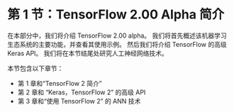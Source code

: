 # 第 1 节：TensorFlow 2.00 Alpha 简介

在本部分中，我们将介绍 TensorFlow 2.00 alpha。 我们将首先概述该机器学习生态系统的主要功能，并查看其使用示例。 然后我们将介绍 TensorFlow 的高级 Keras API。 我们将在本节结尾处研究人工神经网络技术。

本节包含以下章节：

*   第 1 章和“TensorFlow 2 简介”
*   第 2 章和 “Keras，TensorFlow 2” 的高级 API
*   第 3 章和“使用 TensorFlow 2” 的 ANN 技术